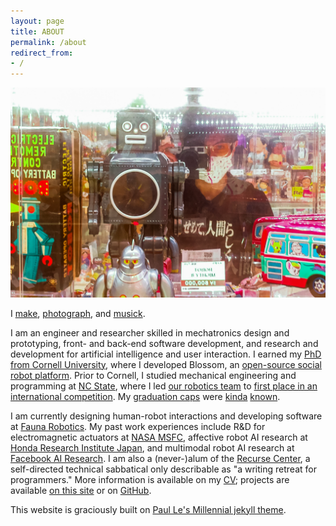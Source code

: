 ```yaml
---
layout: page
title: ABOUT
permalink: /about
redirect_from:
- /
---
```

<!-- 
![Tokyo, 2019](/assets/img/19_tokyo.jpg)
*Saitama, 2019* -->
<!-- ![Asheville, 2022](/assets/img/19_ash.jpg) -->
<!-- <img src="/assets/img/19_ash.jpg" alt="Asheville, 2022" width="100%"/>
*Asheville, 2022 (photo credit [Sean Lee](https://www.instagram.com/34.seanlee/))* -->
<img class="img-about" src="/assets/img/nakano-broadway.jpg">

I [make](/works),
[photograph](/image),
and [musick](/music).

I am an engineer and researcher skilled in mechatronics design and prototyping, front- and back-end software development, and research and development for artificial intelligence and user interaction.
I earned my [PhD from Cornell University](/research), where I developed Blossom, an [open-source social robot platform](https://github.com/msgtn/r0b0). 
Prior to Cornell, I studied mechanical engineering and programming at [NC State](/asme), where I led [our robotics team](https://www.mae.ncsu.edu/2016/02/09/students-win-2015-asme-student-design-competition/) to [first place in an international competition](https://www.asme.org/topics-resources/society-news/asme-news/studentdesigned-rescue-robots-face-imece-2015).
My [graduation caps](/gradcap) were [kinda](https://www.facebook.com/watch/?v=280843082514460) [known](https://www.reddit.com/r/gifs/comments/4gzqs6/a_robotic_automatic_wireless_selfturning/).

I am currently designing human-robot interactions and developing software at [Fauna Robotics](https://faunarobotics.com/).
My past work experiences include R&D for electromagnetic actuators at [NASA MSFC](https://www.nasa.gov/centers/marshall/home/index.html), affective robot AI research at [Honda Research Institute Japan](http://www.jp.honda-ri.com), and multimodal robot AI research at [Facebook AI Research](https://ai.facebook.com/research/).
I am also a (never-)alum of the [Recurse Center](https://www.recurse.com/scout/click?t=edb5580c1c1d0f7739dbf081a76ca2c3), a self-directed technical sabbatical only describable as "a writing retreat for programmers."
More information is available on my [CV](/assets/pdf/msuguitan_cv.pdf); projects are available [on this site](/works) or on [GitHub](https://github.com/msgtn).

This website is graciously built on [Paul Le's Millennial jekyll theme](https://github.com/LeNPaul/Millennial).
